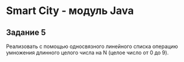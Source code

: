 # Smart City - модуль Java
## Задание 5
Реализовать с помощью односвязного линейного списка операцию умножения длинного целого числа на N (целое число от 0 до 9).
